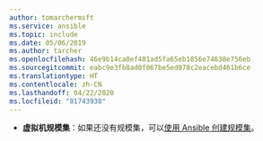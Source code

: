 ```yaml
---
author: tomarchermsft
ms.service: ansible
ms.topic: include
ms.date: 05/06/2019
ms.author: tarcher
ms.openlocfilehash: 46e9b14ca0ef481ad5fa65eb1856e74638e756eb
ms.sourcegitcommit: eabc9e3fb8ad0f067be5ed878c2eacebd461b6ce
ms.translationtype: HT
ms.contentlocale: zh-CN
ms.lasthandoff: 04/22/2020
ms.locfileid: "81743938"
---
```

- **虚拟机规模集**：如果还没有规模集，可以[使用 Ansible 创建规模集](/articles/ansible/vm-scale-set-configure.md)。